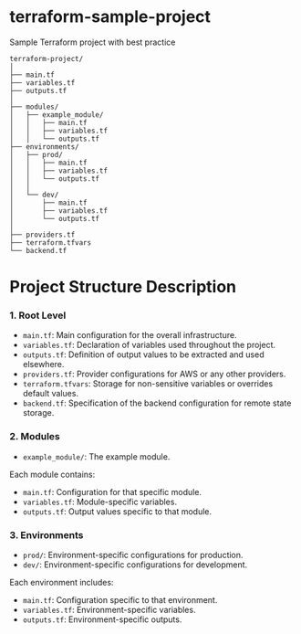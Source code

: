 # terraform-sample-project
Sample Terraform project with best practice

```
terraform-project/
│
├── main.tf
├── variables.tf
├── outputs.tf
│
├── modules/
│   ├── example_module/
│   │   ├── main.tf
│   │   ├── variables.tf
│   │   └── outputs.tf
├── environments/
│   ├── prod/
│   │   ├── main.tf
│   │   ├── variables.tf
│   │   └── outputs.tf
│   │
│   └── dev/
│       ├── main.tf
│       ├── variables.tf
│       └── outputs.tf
│
├── providers.tf
├── terraform.tfvars
└── backend.tf
```

# Project Structure Description

### 1. Root Level
- `main.tf`: Main configuration for the overall infrastructure.
- `variables.tf`: Declaration of variables used throughout the project.
- `outputs.tf`: Definition of output values to be extracted and used elsewhere.
- `providers.tf`: Provider configurations for AWS or any other providers.
- `terraform.tfvars`: Storage for non-sensitive variables or overrides default values.
- `backend.tf`: Specification of the backend configuration for remote state storage.

### 2. Modules
- `example_module/`: The example module.

Each module contains:
- `main.tf`: Configuration for that specific module.
- `variables.tf`: Module-specific variables.
- `outputs.tf`: Output values specific to that module.

### 3. Environments
- `prod/`: Environment-specific configurations for production.
- `dev/`: Environment-specific configurations for development.

Each environment includes:
- `main.tf`: Configuration specific to that environment.
- `variables.tf`: Environment-specific variables.
- `outputs.tf`: Environment-specific outputs.
